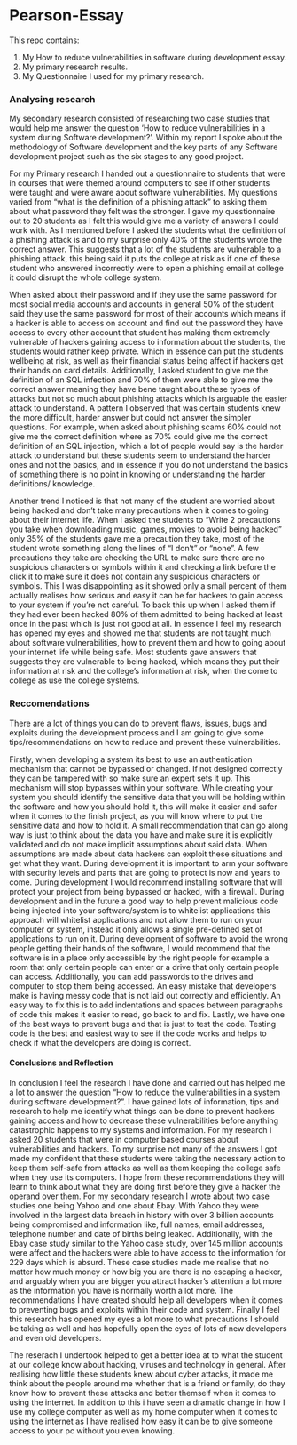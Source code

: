 # Pearson-Essay

This repo contains:

1. My How to reduce vulnerabilities in software during development essay.
2. My primary research results.
3. My Questionnaire I used for my primary research.

### Analysing research 
My secondary research consisted of researching two case studies that would help me answer the question ‘How to reduce vulnerabilities in a system during Software development?’. Within my report I spoke about the methodology of Software development and the key parts of any Software development project such as the six stages to any good project. 

For my Primary research I handed out a questionnaire to students that were in courses that were themed around computers to see if other students were taught and were aware about software vulnerabilities. My questions varied from “what is the definition of a phishing attack” to asking them about what password they felt was the stronger. I gave my questionnaire out to 20 students as I felt this would give me a variety of answers I could work with. As I mentioned before I asked the students what the definition of a phishing attack is and to my surprise only 40% of the students wrote the correct answer. This suggests that a lot of the students are vulnerable to a phishing attack, this being said it puts the college at risk as if one of these student who answered incorrectly were to open a phishing email at college it could disrupt the whole college system. 

When asked about their password and if they use the same password for most social media accounts and accounts in general 50% of the student said they use the same password for most of their accounts which means if a hacker is able to access on account and find out the password they have access to every other account that student has making them extremely vulnerable of hackers gaining access to information about the students, the students would rather keep private. Which in essence can put the students wellbeing at risk, as well as their financial status being affect if hackers get their hands on card details. Additionally, I asked student to give me the definition of an SQL infection and 70% of them were able to give me the correct answer meaning they have bene taught about these types of attacks but not so much about phishing attacks which is arguable the easier attack to understand. A pattern I observed that was certain students knew the more difficult, harder answer but could not answer the simpler questions. For example, when asked about phishing scams 60% could not give me the correct definition where as 70% could give me the correct definition of an SQL injection, which a lot of people would say is the harder attack to understand but these students seem to understand the harder ones and not the basics, and in essence if you do not understand the basics of something there is no point in knowing or understanding the harder definitions/ knowledge.  

Another trend I noticed is that not many of the student are worried about being hacked and don’t take many precautions when it comes to going about their internet life. When I asked the students to “Write 2 precautions you take when downloading music, games, movies to avoid being hacked” only 35% of the students gave me a precaution they take, most of the student wrote something along the lines of “I don’t” or “none”. A few precautions they take are checking the URL to make sure there are no suspicious characters or symbols within it and checking a link before the click it to make sure it does not contain any suspicious characters or symbols. This I was disappointing as it showed only a small percent of them actually realises how serious and easy it can be for hackers to gain access to your system if you’re not careful. To back this up when I asked them if they had ever been hacked 80% of them admitted to being hacked at least once in the past which is just not good at all. In essence I feel my research has opened my eyes and showed me that students are not taught much about software vulnerabilities, how to prevent them and how to going about your internet life while being safe. Most students gave answers that suggests they are vulnerable to being hacked, which means they put their information at risk and the college’s information at risk, when the come to college as use the college systems.

### Reccomendations

There are a lot of things you can do to prevent flaws, issues, bugs and exploits during the development process and I am going to give some tips/recommendations on how to reduce and prevent these vulnerabilities. 

Firstly, when developing a system its best to use an authentication mechanism that cannot be bypassed or changed. If not designed correctly they can be tampered with so make sure an expert sets it up. This mechanism will stop bypasses within your software. While creating your system you should identify the sensitive data that you will be holding within the software and how you should hold it, this will make it easier and safer when it comes to the finish project, as you will know where to put the sensitive data and how to hold it. A small recommendation that can go along way is just to think about the data you have and make sure it is explicitly validated and do not make implicit assumptions about said data. When assumptions are made about data hackers can exploit these situations and get what they want. During development it is important to arm your software with security levels and parts that are going to protect is now and years to come. During development I would recommend installing software that will protect your project from being bypassed or hacked, with a firewall. During development and in the future a good way to help prevent malicious code being injected into your software/system is to whitelist applications this approach will whitelist applications and not allow them to run on your computer or system, instead it only allows a single pre-defined set of applications to run on it. During development of software to avoid the wrong people getting their hands of the software, I would recommend that the software is in a place only accessible by the right people for example a room that only certain people can enter or a drive that only certain people can access. Additionally, you can add passwords to the drives and computer to stop them being accessed. An easy mistake that developers make is having messy code that is not laid out correctly and efficiently. An easy way to fix this is to add indentations and spaces between paragraphs of code this makes it easier to read, go back to and fix. Lastly, we have one of the best ways to prevent bugs and that is just to test the code. Testing code is the best and easiest way to see if the code works and helps to check if what the developers are doing is correct.

#### Conclusions and Reflection
In conclusion I feel the research I have done and carried out has helped me a lot to answer the question “How to reduce the vulnerabilities in a system during software development?”. I have gained lots of information, tips and research to help me identify what things can be done to prevent hackers gaining access and how to decrease these vulnerabilities before anything catastrophic happens to my systems and information. For my research I asked 20 students that were in computer based courses about vulnerabilities and hackers. To my surprise not many of the answers I got made my confident that these students were taking the necessary action to keep them self-safe from attacks as well as them keeping the college safe when they use its computers. I hope from these recommendations they will learn to think about what they are doing first before they give a hacker the operand over them. For my secondary research I wrote about two case studies one being Yahoo and one about Ebay. With Yahoo they were involved in the largest data breach in history with over 3 billion accounts being compromised and information like, full names, email addresses, telephone number and date of births being leaked. Additionally, with the Ebay case study similar to the Yahoo case study, over 145 million accounts were affect and the hackers were able to have access to the information for 229 days which is absurd. These case studies made me realise that no matter how much money or how big you are there is no escaping a hacker, and arguably when you are bigger you attract hacker’s attention a lot more as the information you have is normally worth a lot more. The recommendations I have created should help all developers when it comes to preventing bugs and exploits within their code and system. Finally I feel this research has opened my eyes a lot more to what precautions I should be taking as well and has hopefully open the eyes of lots of new developers and even old developers. 

The reserach I undertook helped to get a better idea at to what the student at our college know about hacking, viruses and technology in general. After realising how little these students knew about cyber attacks, it made me think about the people around me whether that is a friend or family, do they know how to prevent these attacks and better themself when it comes to using the internet. In addition to this i have seen a dramatic change in how I use my college computer as well as my home computer when it comes to using the internet as I have realised how easy it can be to give someone access to your pc without you even knowing.
